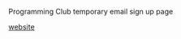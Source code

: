 Programming Club temporary email sign up page

[website](https://greatbayprogrammingclub.github.io/signup/)
